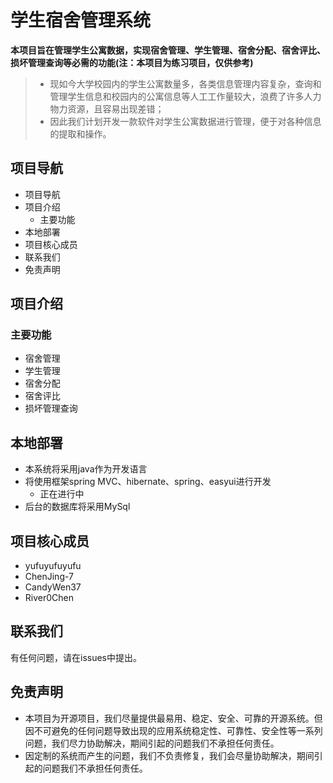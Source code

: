 # 学生宿舍管理系统
**本项目旨在管理学生公寓数据，实现宿舍管理、学生管理、宿舍分配、宿舍评比、损坏管理查询等必需的功能(注：本项目为练习项目，仅供参考)**  
> + 现如今大学校园内的学生公寓数量多，各类信息管理内容复杂，查询和管理学生信息和校园内的公寓信息等人工工作量较大，浪费了许多人力物力资源，且容易出现差错；
> + 因此我们计划开发一款软件对学生公寓数据进行管理，便于对各种信息的提取和操作。

## 项目导航
+ 项目导航
+ 项目介绍
    + 主要功能
+ 本地部署
+ 项目核心成员
+ 联系我们
+ 免责声明

## 项目介绍
### 主要功能
+ 宿舍管理
+ 学生管理
+ 宿舍分配
+ 宿舍评比
+ 损坏管理查询

## 本地部署
+ 本系统将采用java作为开发语言
+ 将使用框架spring MVC、hibernate、spring、easyui进行开发
    + 正在进行中
+ 后台的数据库将采用MySql

## 项目核心成员
+ yufuyufuyufu
+ ChenJing-7
+ CandyWen37
+ River0Chen
## 联系我们
有任何问题，请在issues中提出。

## 免责声明
+ 本项目为开源项目，我们尽量提供最易用、稳定、安全、可靠的开源系统。但因不可避免的任何问题导致出现的应用系统稳定性、可靠性、安全性等一系列问题，我们尽力协助解决，期间引起的问题我们不承担任何责任。
+ 因定制的系统而产生的问题，我们不负责修复，我们会尽量协助解决，期间引起的问题我们不承担任何责任。


